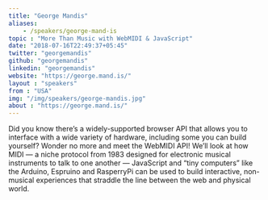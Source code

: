 ```yaml
---
title: "George Mandis"
aliases:
    - /speakers/george-mand-is
topic : "More Than Music with WebMIDI & JavaScript"
date: "2018-07-16T22:49:37+05:45"
twitter: "georgemandis"
github: "georgemandis"
linkedin: "georgemandis"
website: "https://george.mand.is/"
layout : "speakers"
from : "USA"
img: "/img/speakers/george-mandis.jpg"
about : "https://george.mand.is/"
---
```

Did you know there’s a widely-supported browser API that allows you to interface with a wide variety of hardware, including some you can build yourself? Wonder no more and meet the WebMIDI API! We’ll look at how MIDI — a niche protocol from 1983 designed for electronic musical instruments to talk to one another — JavaScript and “tiny computers” like the Arduino, Espruino and RasperryPi can be used to build interactive, non-musical experiences that straddle the line between the web and physical world.

